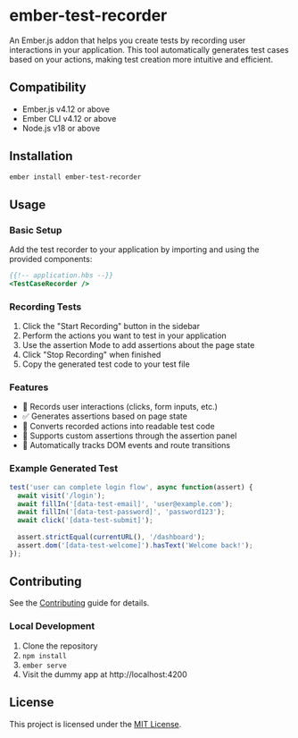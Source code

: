 # ember-test-recorder

An Ember.js addon that helps you create tests by recording user interactions in your application. This tool automatically generates test cases based on your actions, making test creation more intuitive and efficient.

## Compatibility

- Ember.js v4.12 or above
- Ember CLI v4.12 or above
- Node.js v18 or above

## Installation

```bash
ember install ember-test-recorder
```

## Usage

### Basic Setup

Add the test recorder to your application by importing and using the provided components:

```handlebars
{{!-- application.hbs --}}
<TestCaseRecorder />
```

### Recording Tests

1. Click the "Start Recording" button in the sidebar
2. Perform the actions you want to test in your application
3. Use the assertion Mode to add assertions about the page state
4. Click "Stop Recording" when finished
5. Copy the generated test code to your test file

### Features

- 🎥 Records user interactions (clicks, form inputs, etc.)
- ✅ Generates assertions based on page state
- 🔄 Converts recorded actions into readable test code
- 📝 Supports custom assertions through the assertion panel
- 🎯 Automatically tracks DOM events and route transitions

### Example Generated Test

```javascript
test('user can complete login flow', async function(assert) {
  await visit('/login');
  await fillIn('[data-test-email]', 'user@example.com');
  await fillIn('[data-test-password]', 'password123');
  await click('[data-test-submit]');
  
  assert.strictEqual(currentURL(), '/dashboard');
  assert.dom('[data-test-welcome]').hasText('Welcome back!');
});
```

## Contributing

See the [Contributing](CONTRIBUTING.md) guide for details.

### Local Development

1. Clone the repository
2. `npm install`
3. `ember serve`
4. Visit the dummy app at http://localhost:4200

## License

This project is licensed under the [MIT License](LICENSE.md).
